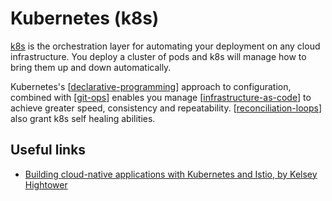 # Kubernetes (k8s)

[k8s](https://kubernetes.io/) is the orchestration layer for automating your deployment on any cloud infrastructure. You deploy a cluster of pods and k8s will manage how to bring them up and down automatically.

Kubernetes's [[declarative-programming]] approach to configuration, combined with [[git-ops]] enables you manage [[infrastructure-as-code]] to achieve greater speed, consistency and repeatability. [[reconciliation-loops]] also grant k8s self healing abilities.

## Useful links

- [Building cloud-native applications with Kubernetes and Istio, by Kelsey Hightower](https://www.youtube.com/watch?v=6BYq6hNhceI)

[//begin]: # "Autogenerated link references for markdown compatibility"
[declarative-programming]: ../software-engineering/declarative-programming "Declarative Programming"
[git-ops]: git-ops "GitOps"
[infrastructure-as-code]: infrastructure-as-code "Infastructure as Code"
[reconciliation-loops]: ../software-architecture/reconciliation-loops "Reconciliation Loops"
[//end]: # "Autogenerated link references"
